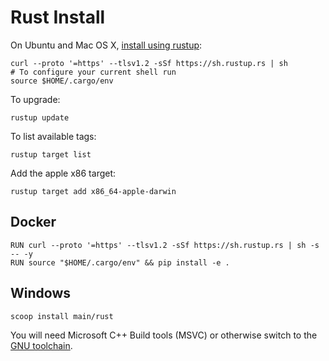 # Rust Install

On Ubuntu and Mac OS X, [install using rustup](https://www.rust-lang.org/tools/install):

```
curl --proto '=https' --tlsv1.2 -sSf https://sh.rustup.rs | sh
# To configure your current shell run
source $HOME/.cargo/env
```

To upgrade:

```
rustup update
```

To list available tags:

```
rustup target list
```

Add the apple x86 target:

```
rustup target add x86_64-apple-darwin
```

## Docker

```
RUN curl --proto '=https' --tlsv1.2 -sSf https://sh.rustup.rs | sh -s -- -y
RUN source "$HOME/.cargo/env" && pip install -e .
```

## Windows

```
scoop install main/rust
```

You will need Microsoft C++ Build tools (MSVC) or otherwise switch to the [GNU toolchain](https://stackoverflow.com/a/64121601/149412).
